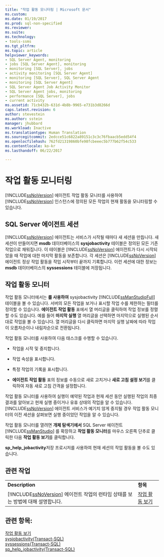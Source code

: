 ```yaml
---
title: "작업 활동 모니터링 | Microsoft 문서"
ms.custom: 
ms.date: 01/19/2017
ms.prod: sql-non-specified
ms.reviewer: 
ms.suite: 
ms.technology:
- tools-ssms
ms.tgt_pltfrm: 
ms.topic: article
helpviewer_keywords:
- SQL Server Agent, monitoring
- jobs [SQL Server Agent], monitoring
- monitoring [SQL Server], jobs
- activity monitoring [SQL Server Agent]
- monitoring [SQL Server], SQL Server Agent
- monitoring [SQL Server Agent]
- SQL Server Agent Job Activity Monitor
- SQL Server Agent jobs, monitoring
- performance [SQL Server], jobs
- current activity
ms.assetid: 71cb432b-631d-4b8b-9965-e731b3d8266d
caps.latest.revision: 6
author: stevestein
ms.author: sstein
manager: jhubbard
ms.workload: Inactive
ms.translationtype: Human Translation
ms.sourcegitcommit: 2edcce51c6822a89151c3c3c76fbaacb5edd54f4
ms.openlocfilehash: 762fd21319860bfe98fcbeeec5b777b62f54c533
ms.contentlocale: ko-kr
ms.lasthandoff: 06/22/2017

---
```

# <a name="monitor-job-activity"></a>작업 활동 모니터링
[!INCLUDE[ssNoVersion](../../includes/ssnoversion_md.md)] 에이전트 작업 활동 모니터를 사용하여 [!INCLUDE[ssNoVersion](../../includes/ssnoversion_md.md)] 인스턴스에 정의된 모든 작업의 현재 활동을 모니터링할 수 있습니다.  
  
## <a name="sql-server-agent-sessions"></a>SQL Server 에이전트 세션  
[!INCLUDE[ssNoVersion](../../includes/ssnoversion_md.md)] 에이전트는 서비스가 시작될 때마다 새 세션을 만듭니다. 새 세션이 만들어지면 **msdb** 데이터베이스의 **sysjobactivity** 테이블은 정의된 모든 기존 작업으로 채워집니다. 이 테이블은 [!INCLUDE[ssNoVersion](../../includes/ssnoversion_md.md)] 에이전트가 다시 시작되었을 때 작업에 대한 마지막 활동을 보존합니다. 각 세션은 [!INCLUDE[ssNoVersion](../../includes/ssnoversion_md.md)] 에이전트 정상 작업 활동을 작업 시작부터 끝까지 기록합니다. 이런 세션에 대한 정보는 **msdb** 데이터베이스의 **syssessions** 테이블에 저장됩니다.  
  
## <a name="job-activity-monitor"></a>작업 활동 모니터  
작업 활동 모니터에서는 **를 사용하여** sysjobactivity [!INCLUDE[ssManStudioFull](../../includes/ssmanstudiofull_md.md)]테이블을 볼 수 있습니다. 서버의 모든 작업을 보거나 표시할 작업 수를 제한하는 필터를 정의할 수 있습니다. **에이전트 작업 활동** 표에서 열 머리글을 클릭하여 작업 정보를 정렬할 수도 있습니다. 예를 들어 **마지막 실행** 열 머리글을 선택하면 마지막으로 실행된 순서대로 작업을 볼 수 있습니다. 열 머리글을 다시 클릭하면 마지막 실행 날짜에 따라 작업이 오름차순이나 내림차순으로 전환됩니다.  
  
작업 활동 모니터를 사용하여 다음 태스크를 수행할 수 있습니다.  
  
-   작업을 시작 및 중지합니다.  
  
-   작업 속성을 표시합니다.  
  
-   특정 작업의 기록을 표시합니다.  
  
-   **에이전트 작업 활동** 표의 정보를 수동으로 새로 고치거나 **새로 고침 설정 보기**를 클릭하여 자동 새로 고침 간격을 설정합니다.  
  
작업 활동 모니터를 사용하여 실행이 예약된 작업과 현재 세션 동안 실행된 작업의 최종 결과를 알아보고 현재 실행 중이거나 유휴 상태의 작업을 알 수 있습니다. [!INCLUDE[ssNoVersion](../../includes/ssnoversion_md.md)] 에이전트 서비스가 예기치 않게 중지될 경우 작업 활동 모니터의 이전 세션을 살펴보면 실행 중이었던 작업을 알 수 있습니다.  
  
작업 활동 모니터를 열려면 **개체 탐색기에서** SQL Server 에이전트 [!INCLUDE[ssManStudio](../../includes/ssmanstudio_md.md)] 를 확장하고 **작업 활동 모니터**를 마우스 오른쪽 단추로 클릭한 다음 **작업 활동 보기**를 클릭합니다.  
  
**sp_help_jobactivity**저장 프로시저를 사용하여 현재 세션의 작업 활동을 볼 수도 있습니다.  
  
## <a name="related-tasks"></a>관련 작업  
  
|||  
|-|-|  
|**Description**|**항목**|  
|[!INCLUDE[ssNoVersion](../../includes/ssnoversion_md.md)] 에이전트 작업의 런타임 상태를 보는 방법에 대해 설명합니다.|[작업 활동 보기](../../ssms/agent/view-job-activity.md)|  
  
## <a name="see-also"></a>관련 항목:  
[작업 활동 보기](../../ssms/agent/view-job-activity.md)  
[sysjobactivity(Transact-SQL)](http://msdn.microsoft.com/en-us/fd17cac9-5d1f-4b44-b2dc-ee9346d8bf1e)  
[syssessions(Transact-SQL)](http://msdn.microsoft.com/en-us/187819b6-c7f4-4a26-b74c-0a89e96695cf)  
[sp_help_jobactivity(Transact-SQL)](http://msdn.microsoft.com/en-us/d344864f-b4d3-46b1-8933-b81dec71f511)  
  


